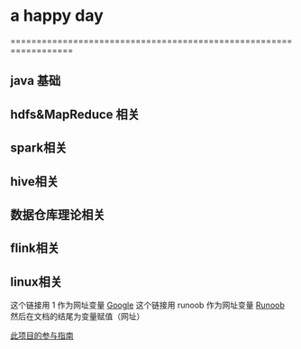 # a happy day
==================================================================
## java 基础
## hdfs&MapReduce 相关
## spark相关
## hive相关
## 数据仓库理论相关
## flink相关
## linux相关


这个链接用 1 作为网址变量 [Google][1]
这个链接用 runoob 作为网址变量 [Runoob][runoob]
然后在文档的结尾为变量赋值（网址）

  [1]: http://www.google.com/
  [runoob]: http://www.runoob.com/
[此项目的参与指南](/File1.md)
